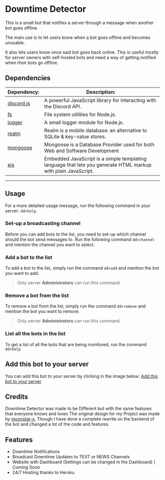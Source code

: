 # Downtime Detector

This is a small bot that notifies a server through a message when another bot goes offline. 

The main use is to let users know when a bot goes offline and becomes unusable. 

It also lets users know once said bot goes back online. This is useful mostly for server owners with self-hosted bots and need a way of getting notified when their bots go offline.

## Dependencies

| Dependency:                                           | Description:                                                             |
|-------------------------------------------------------|--------------------------------------------------------------------------|
| [discord.js](https://github.com/discordjs/discord.js) | A powerful JavaScript library for interacting with the Discord API.      |
| [fs](https://www.npmjs.com/package/fs)                | File system utilities for Node.js.                                       |
| [logger](https://github.com/moonstar-x/logger)        | A small logger module for Node.js.                                       |
| [realm](https://www.npmjs.com/package/realm)          | Realm is a mobile database: an alternative to SQLite & key-value stores. |
| [mongoose](https://www.mongodb.com/)                  | Mongoose is a Database Provider used for both Web and Software Development |
| [ejs](https://ejs.co/)                                | Embedded JavaScript is a simple templating language that lets you generate HTML markup with plain JavaScript. |

---

## Usage

For a more detailed usage message, run the following command in your server: `dd>help`.

### Set-up a broadcasting channel

Before you can add bots to the list, you need to set-up which channel should the bot send messages to. Run the following command `dd>channel` and mention the channel you want to select.

### Add a bot to the list

To add a bot to the list, simply run the command `dd>add` and mention the bot you want to add.
> Only server **Administrators** can run this command.

### Remove a bot from the list

To remove a bot from the list, simply run the command `dd>remove` and mention the bot you want to remove.
> Only server **Administrators** can run this command.

### List all the bots in the list

To get a list of all the bots that are being monitored, run the command `dd>help`

## Add this bot to your server

You can add this bot to your server by clicking in the image below:
[Add this bot to your server](https://discord.com/api/oauth2/authorize?client_id=653755293943201793&permissions=8&scope=bot)

## Credits
Downtime Detector was made to be Different but with the same features that everyone knows and loves
The original design for my Project was made by [moonstar-x](https://github.com/moonstar-x/discord-downtime-notifier),
Though I have done a complete rewrite on the backend of the bot and changed a lot of the code and features.

## Features
- Downtime Notifications
- Broadcast Downtime Updates to TEXT or NEWS Channels
- Website with Dashboard (Settings can be changed in the Dashboard) | Coming Soon
- 24/7 Hosting thanks to Heroku

